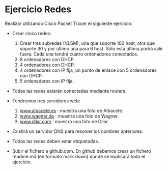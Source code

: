 # Ejercicio Redes
Realizar utilizando Cisco Packet Tracer el siguiente ejercicio:  
- Crear cinco redes:  

    1. Crear tres subredes (VLSM), una que soporte 100 host, otra que soporte 30 y por último una para 6 host. Sólo esta última podrá salir fuera. Cada una tendrá cuatro ordenadores conectados.
    2. 8 ordenadores con DHCP.
    3. 4 ordenadores con DHCP.  
    4. 4 ordenadores con IP fija, un punto de enlace con 5 ordenadores con DHCP.
    5. 5 ordenadores con IP fija.  

- Todas las redes estarán conectadas mediante routers.
- Tendremos tres servidores web:    

    1. www.albacete.es : muestra una foto de Albacete.
    2. www.wagner.de : muestra una foto de Wagner.
    3. www.dilar.com : muestra una toto de Dílar.  

- Existirá un servidor DNS para resolver los nombres anteriores.
- Todas las redes deben estar etiquetadas.
- Subir el fichero a github.com. En github debemos crear un fichero readme.md (en formato mark down) donde se explicará todo el ejercicio.    
